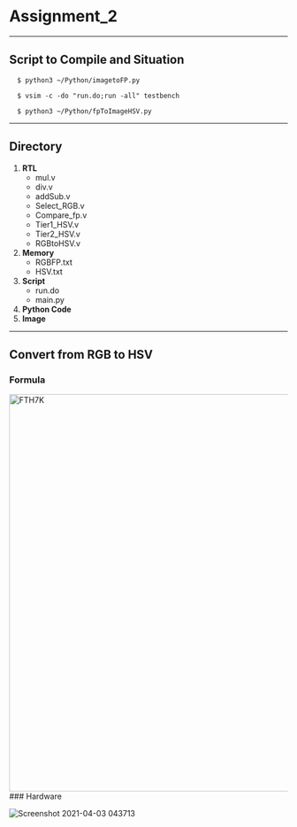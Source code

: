 # Assignment_2
---
## Script to Compile and Situation
```
  $ python3 ~/Python/imagetoFP.py
```
```
  $ vsim -c -do "run.do;run -all" testbench
```
```  
  $ python3 ~/Python/fpToImageHSV.py
```
---
## Directory
1. **RTL**
   * mul.v
   * div.v
   * addSub.v
   * Select_RGB.v
   * Compare_fp.v
   * Tier1_HSV.v
   * Tier2_HSV.v
   * RGBtoHSV.v
2. **Memory**
   * RGBFP.txt
   * HSV.txt
3. **Script**
   * run.do
   * main.py
4. **Python Code**
5. **Image**
---
## Convert from RGB to HSV
### Formula

<img width="718" alt="FTH7K" src="https://user-images.githubusercontent.com/74291056/113453326-f59ccd80-942f-11eb-9276-01b9b9680abe.png" width="100">
### Hardware

![Screenshot 2021-04-03 043713](https://user-images.githubusercontent.com/74291056/113456240-e4a38a80-9436-11eb-99e7-15f8b1fc0bbd.png)

